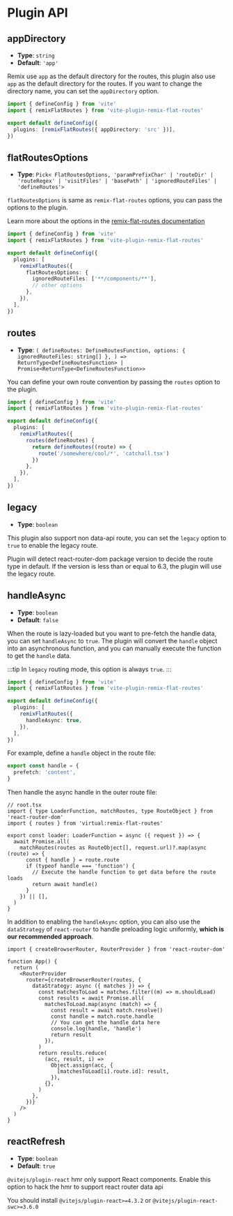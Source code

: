 # Plugin API

## appDirectory

- **Type**: `string`
- **Default**: `'app'`

Remix use `app` as the default directory for the routes, this plugin also use `app` as the default directory for the routes. If you want to change the directory name, you can set the `appDirectory` option.

```ts
import { defineConfig } from 'vite'
import { remixFlatRoutes } from 'vite-plugin-remix-flat-routes'

export default defineConfig({
  plugins: [remixFlatRoutes({ appDirectory: 'src' })],
})
```

## flatRoutesOptions

- **Type**: `Pick<
    FlatRoutesOptions,
    'paramPrefixChar' | 'routeDir' | 'routeRegex' | 'visitFiles' | 'basePath' | 'ignoredRouteFiles' | 'defineRoutes'>`

`flatRoutesOptions` is same as `remix-flat-routes` options, you can pass the options to the plugin.

Learn more about the options in the [remix-flat-routes documentation](https://github.com/kiliman/remix-flat-routes)

```ts
import { defineConfig } from 'vite'
import { remixFlatRoutes } from 'vite-plugin-remix-flat-routes'

export default defineConfig({
  plugins: [
    remixFlatRoutes({
      flatRoutesOptions: {
        ignoredRouteFiles: ['**/components/**'],
        // other options
      },
    }),
  ],
})
```

## routes

- **Type**: `(
    defineRoutes: DefineRoutesFunction,
    options: {
      ignoredRouteFiles: string[]
    },
  ) => ReturnType<DefineRoutesFunction> | Promise<ReturnType<DefineRoutesFunction>>`

You can define your own route convention by passing the `routes` option to the plugin.

```ts
import { defineConfig } from 'vite'
import { remixFlatRoutes } from 'vite-plugin-remix-flat-routes'

export default defineConfig({
  plugins: [
    remixFlatRoutes({
      routes(defineRoutes) {
        return defineRoutes((route) => {
          route('/somewhere/cool/*', 'catchall.tsx')
        })
      },
    }),
  ],
})
```

## legacy

- **Type**: `boolean`

This plugin also support non data-api route, you can set the `legacy` option to `true` to enable the legacy route.

Plugin will detect react-router-dom package version to decide the route type in default. If the version is less than or equal to 6.3, the plugin will use the legacy route.


## handleAsync

- **Type**: `boolean`
- **Default**: `false`

When the route is lazy-loaded but you want to pre-fetch the handle data, you can set `handleAsync` to `true`. The plugin will convert the `handle` object into an asynchronous function, and you can manually execute the function to get the `handle` data.

:::tip
In `legacy` routing mode, this option is always `true`.
:::

```ts
import { defineConfig } from 'vite'
import { remixFlatRoutes } from 'vite-plugin-remix-flat-routes'

export default defineConfig({
  plugins: [
    remixFlatRoutes({
      handleAsync: true,
    }),
  ],
})
```

For example, define a `handle` object in the route file:

```ts
export const handle = {
  prefetch: 'content',
}
```

Then handle the async handle in the outer route file:
```tsx
// root.tsx
import { type LoaderFunction, matchRoutes, type RouteObject } from 'react-router-dom'
import { routes } from 'virtual:remix-flat-routes'

export const loader: LoaderFunction = async ({ request }) => {
  await Promise.all(
    matchRoutes(routes as RouteObject[], request.url)?.map(async (route) => {
      const { handle } = route.route
      if (typeof handle === 'function') {
        // Execute the handle function to get data before the route loads
        return await handle()
      }
    }) || [],
  )
}
```

In addition to enabling the `handleAsync` option, you can also use the `dataStrategy` of `react-router` to handle preloading logic uniformly, **which is our recommended approach**.

```tsx
import { createBrowserRouter, RouterProvider } from 'react-router-dom'

function App() {
  return (
    <RouterProvider
      router={createBrowserRouter(routes, {
        dataStrategy: async ({ matches }) => {
          const matchesToLoad = matches.filter((m) => m.shouldLoad)
          const results = await Promise.all(
            matchesToLoad.map(async (match) => {
              const result = await match.resolve()
              const handle = match.route.handle
              // You can get the handle data here
              console.log(handle, 'handle')
              return result
            }),
          )
          return results.reduce(
            (acc, result, i) =>
              Object.assign(acc, {
                [matchesToLoad[i].route.id]: result,
              }),
            {},
          )
        },
      })}
    />
  )
}
```

## reactRefresh

- **Type**: `boolean`
- **Default**: `true`

`@vitejs/plugin-react` hmr only support React components. Enable this option to hack the hmr to support react router data api

You should install `@vitejs/plugin-react>=4.3.2`  or `@vitejs/plugin-react-swc>=3.6.0`
